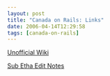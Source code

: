 ```yaml
---
layout: post
title: "Canada on Rails: Links"
date: 2006-04-14T12:29:58
tags: [canada-on-rails]
---
```


<p><a href="http://www.seedwiki.com/wiki/canada_on_rails/">Unofficial Wiki</a></p>

<p><a href="http://blog.zenspider.com/archives/2006/04/canadaonrails_d.html">Sub Etha Edit Notes</a></p>
